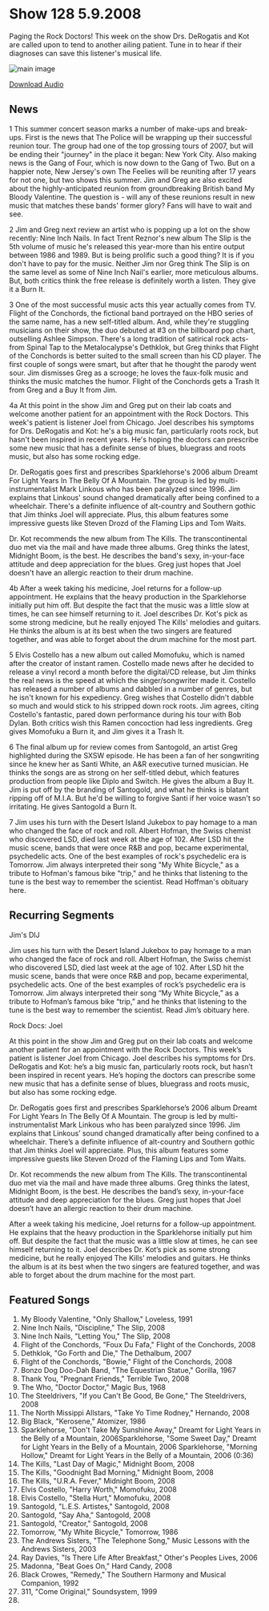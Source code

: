 # Show 128 5.9.2008
Paging the Rock Doctors! This week on the show Drs. DeRogatis and Kot are called upon to tend to another ailing patient. Tune in to hear if their diagnoses can save this listener's musical life.

![main image]()

[Download Audio](http://audio.soundopinions.org/streams/2008/05/so_20080509.m3u)

## News
1 This summer concert season marks a number of make-ups and break-ups. First is the news that The Police will be wrapping up their successful reunion tour. The group had one of the top grossing tours of 2007, but will be ending their "journey" in the place it began: New York City. Also making news is the Gang of Four, which is now down to the Gang of Two. But on a happier note, New Jersey's own The Feelies will be reuniting after 17 years for not one, but two shows this summer. Jim and Greg are also excited about the highly-anticipated reunion from groundbreaking British band My Bloody Valentine. The question is - will any of these reunions result in new music that matches these bands' former glory? Fans will have to wait and see.

2 Jim and Greg next review an artist who is popping up a lot on the show recently: Nine Inch Nails. In fact Trent Reznor's new album The Slip is the 5th volume of music he's released this year-more than his entire output between 1986 and 1989. But is being prolific such a good thing? It is if you don't have to pay for the music. Neither Jim nor Greg think The Slip is on the same level as some of Nine Inch Nail's earlier, more meticulous albums. But, both critics think the free release is definitely worth a listen. They give it a Burn It.

3 One of the most successful music acts this year actually comes from TV. Flight of the Conchords, the fictional band portrayed on the HBO series of the same name, has a new self-titled album. And, while they're stuggling musicians on their show, the duo debuted at #3 on the billboard pop chart, outselling Ashlee Simpson. There's a long tradition of satirical rock acts-from Spinal Tap to the Metalocalypse's Dethklok, but Greg thinks that Flight of the Conchords is better suited to the small screen than his CD player. The first couple of songs were smart, but after that he thought the parody went sour. Jim dismisses Greg as a scrooge; he loves the faux-folk music and thinks the music matches the humor. Flight of the Conchords gets a Trash It from Greg and a Buy It from Jim.

4a At this point in the show Jim and Greg put on their lab coats and welcome another patient for an appointment with the Rock Doctors. This week's patient is listener Joel from Chicago. Joel describes his symptoms for Drs. DeRogatis and Kot: he's a big music fan, particularly roots rock, but hasn't been inspired in recent years. He's hoping the doctors can prescribe some new music that has a definite sense of blues, bluegrass and roots music, but also has some rocking edge.

Dr. DeRogatis goes first and prescribes Sparklehorse's 2006 album Dreamt For Light Years In The Belly Of A Mountain. The group is led by multi-instrumentalist Mark Linkous who has been paralyzed since 1996. Jim explains that Linkous' sound changed dramatically after being confined to a wheelchair. There's a definite influence of alt-country and Southern gothic that Jim thinks Joel will appreciate. Plus, this album features some impressive guests like Steven Drozd of the Flaming Lips and Tom Waits.

Dr. Kot recommends the new album from The Kills. The transcontinental duo met via the mail and have made three albums. Greg thinks the latest, Midnight Boom, is the best. He describes the band's sexy, in-your-face attitude and deep appreciation for the blues. Greg just hopes that Joel doesn't have an allergic reaction to their drum machine.

4b After a week taking his medicine, Joel returns for a follow-up appointment. He explains that the heavy production in the Sparklehorse initially put him off. But despite the fact that the music was a little slow at times, he can see himself returning to it. Joel describes Dr. Kot's pick as some strong medicine, but he really enjoyed The Kills' melodies and guitars. He thinks the album is at its best when the two singers are featured together, and was able to forget about the drum machine for the most part.

5 Elvis Costello has a new album out called Momofuku, which is named after the creator of instant ramen. Costello made news after he decided to release a vinyl record a month before the digital/CD release, but Jim thinks the real news is the speed at which the singer/songwriter made it. Costello has released a number of albums and dabbled in a number of genres, but he isn't known for his expediency. Greg wishes that Costello didn't dabble so much and would stick to his stripped down rock roots. Jim agrees, citing Costello's fantastic, pared down performance during his tour with Bob Dylan. Both critics wish this Ramen concoction had less ingredients. Greg gives Momofuku a Burn it, and Jim gives it a Trash It.

6 The final album up for review comes from Santogold, an artist Greg highlighted during the SXSW episode. He has been a fan of her songwriting since he knew her as Santi White, an A&R executive turned musician. He thinks the songs are as strong on her self-titled debut, which features production from people like Diplo and Switch. He gives the album a Buy It. Jim is put off by the branding of Santogold, and what he thinks is blatant ripping off of M.I.A. But he'd be willing to forgive Santi if her voice wasn't so irritating. He gives Santogold a Burn It.

7 Jim uses his turn with the Desert Island Jukebox to pay homage to a man who changed the face of rock and roll. Albert Hofman, the Swiss chemist who discovered LSD, died last week at the age of 102. After LSD hit the music scene, bands that were once R&B and pop, became experimental, psychedelic acts. One of the best examples of rock's psychedelic era is Tomorrow. Jim always interpreted their song "My White Bicycle," as a tribute to Hofman's famous bike "trip," and he thinks that listening to the tune is the best way to remember the scientist. Read Hoffman's obituary here.



## Recurring Segments
Jim's DIJ

Jim uses his turn with the Desert Island Jukebox to pay homage to a man who changed the face of rock and roll. Albert Hofman, the Swiss chemist who discovered LSD, died last week at the age of 102. After LSD hit the music scene, bands that were once R&B and pop, became experimental, psychedelic acts. One of the best examples of rock’s psychedelic era is Tomorrow. Jim always interpreted their song “My White Bicycle,” as a tribute to Hofman’s famous bike “trip,” and he thinks that listening to the tune is the best way to remember the scientist. Read Jim’s obituary here.

Rock Docs: Joel 

At this point in the show Jim and Greg put on their lab coats and welcome another patient for an appointment with the Rock Doctors. This week’s patient is listener Joel from Chicago. Joel describes his symptoms for Drs. DeRogatis and Kot: he’s a big music fan, particularly roots rock, but hasn’t been inspired in recent years. He’s hoping the doctors can prescribe some new music that has a definite sense of blues, bluegrass and roots music, but also has some rocking edge.

Dr. DeRogatis goes first and prescribes Sparklehorse’s 2006 album Dreamt For Light Years In The Belly Of A Mountain. The group is led by multi-instrumentalist Mark Linkous who has been paralyzed since 1996. Jim explains that Linkous’ sound changed dramatically after being confined to a wheelchair. There’s a definite influence of alt-country and Southern gothic that Jim thinks Joel will appreciate. Plus, this album features some impressive guests like Steven Drozd of the Flaming Lips and Tom Waits.

Dr. Kot recommends the new album from The Kills. The transcontinental duo met via the mail and have made three albums. Greg thinks the latest, Midnight Boom, is the best. He describes the band’s sexy, in-your-face attitude and deep appreciation for the blues. Greg just hopes that Joel doesn’t have an allergic reaction to their drum machine.

After a week taking his medicine, Joel returns for a follow-up appointment. He explains that the heavy production in the Sparklehorse initially put him off. But despite the fact that the music was a little slow at times, he can see himself returning to it. Joel describes Dr. Kot’s pick as some strong medicine, but he really enjoyed The Kills’ melodies and guitars. He thinks the album is at its best when the two singers are featured together, and was able to forget about the drum machine for the most part.

## Featured Songs
1. My Bloody Valentine, "Only Shallow," Loveless, 1991
2. Nine Inch Nails, "Discipline," The Slip, 2008
3. Nine Inch Nails, "Letting You," The Slip, 2008
4. Flight of the Conchords, "Foux Du Fafa," Flight of the Conchords, 2008
5. Dethklok, "Go Forth and Die," The Dethalbum, 2007
6. Flight of the Conchords, "Bowie," Flight of the Conchords, 2008
7. Bonzo Dog Doo-Dah Band, "The Equestrian Statue," Gorilla, 1967
8. Thank You, "Pregnant Friends," Terrible Two, 2008
9. The Who, "Doctor Doctor," Magic Bus, 1968
10. The Steeldrivers, "If you Can't Be Good, Be Gone," The Steeldrivers, 2008
11. The North Missippi Allstars, "Take Yo Time Rodney," Hernando, 2008
12. Big Black, "Kerosene," Atomizer, 1986
13. Sparklehorse, "Don't Take My Sunshine Away," Dreamt for Light Years in the Belly of a Mountain, 2006Sparklehorse, "Some Sweet Day," Dreamt for Light Years in the Belly of a Mountain, 2006 Sparklehorse, "Morning Hollow," Dreamt for Light Years in the Belly of a Mountain, 2006 (0:36)
14. The Kills, "Last Day of Magic," Midnight Boom, 2008
15. The Kills, "Goodnight Bad Morning," Midnight Boom, 2008
16. The Kills, "U.R.A. Fever," Midnight Boom, 2008
17. Elvis Costello, "Harry Worth," Momofuku, 2008
18. Elvis Costello, "Stella Hurt," Momofuku, 2008
19. Santogold, "L.E.S. Artistes," Santogold, 2008
20. Santogold, "Say Aha," Santogold, 2008
21. Santogold, "Creator," Santogold, 2008
22. Tomorrow, "My White Bicycle," Tomorrow, 1986
23. The Andrews Sisters, "The Telephone Song," Music Lessons with the Andrews Sisters, 2003
24. Ray Davies, "Is There Life After Breakfast," Other's Peoples Lives, 2006
25. Madonna, "Beat Goes On," Hard Candy, 2008
26. Black Crowes, "Remedy," The Southern Harmony and Musical Companion, 1992
27. 311, "Come Original," Soundsystem, 1999
28. 
